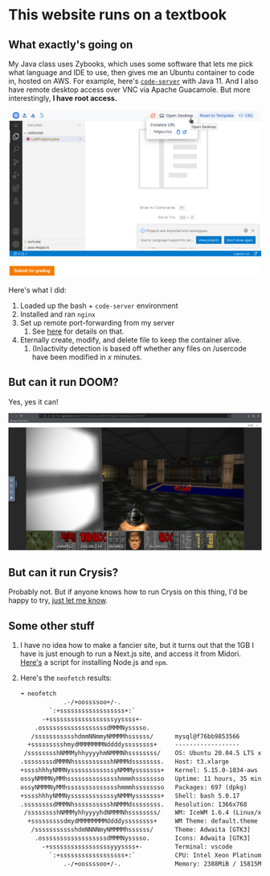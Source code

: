 # This website runs on a textbook

## What exactly's going on

My Java class uses Zybooks, which uses some software that lets me pick what language and IDE to use, then gives me an Ubuntu container to code in, hosted on AWS. For example, here's [`code-server`](https://github.com/coder/code-server) with Java 11. And I also have remote desktop access over VNC via Apache Guacamole. But more interestingly, **I have root access.**

![code-server running in Zybooks, configured for Java. There is a "Submit for Grading" button in the bottom-left corner.](/media/zybooks-java-code.png)

Here's what I did:

1. Loaded up the bash + `code-server` environment
2. Installed and ran `nginx`
3. Set up remote port-forwarding from my server
   1. See [here](https://serverfault.com/questions/861909/ssh-r-make-target-host-accept-connection-on-all-interfaces) for details on that.
4. Eternally create, modify, and delete file to keep the container alive.
   1. (In)activity detection is based off whether any files on /usercode have been modified in *x* minutes.

## But can it run DOOM?

Yes, yes it can!

![DOOM running in Zybooks](/media/doom.png)

## But can it run Crysis?

Probably not. But if anyone knows how to run Crysis on this thing, I'd be happy to try, [just let me know](mailto:dev@askiiart.net).

## Some other stuff

1. I have no idea how to make a fancier site, but it turns out that the 1GB I have is just enough to run a Next.js site, and access it from Midori. [Here's](https://github.com/askiiart/this-site-runs-on-a-textbook/blob/main/install-node-npm.sh) a script for installing Node.js and `npm`.
2. Here's the `neofetch` results:

    ```txt
    ➜ neofetch
                .-/+oossssoo+/-.
            `:+ssssssssssssssssss+:`
          -+ssssssssssssssssssyyssss+-
        .ossssssssssssssssssdMMMNysssso.
       /ssssssssssshdmmNNmmyNMMMMhssssss/      mysql@f76bb9853566 
      +ssssssssshmydMMMMMMMNddddyssssssss+     ------------------ 
     /sssssssshNMMMyhhyyyyhmNMMMNhssssssss/    OS: Ubuntu 20.04.5 LTS x86_64 
    .ssssssssdMMMNhsssssssssshNMMMdssssssss.   Host: t3.xlarge 
    +sssshhhyNMMNyssssssssssssyNMMMysssssss+   Kernel: 5.15.0-1034-aws 
    ossyNMMMNyMMhsssssssssssssshmmmhssssssso   Uptime: 11 hours, 35 mins 
    ossyNMMMNyMMhsssssssssssssshmmmhssssssso   Packages: 697 (dpkg) 
    +sssshhhyNMMNyssssssssssssyNMMMysssssss+   Shell: bash 5.0.17 
    .ssssssssdMMMNhsssssssssshNMMMdssssssss.   Resolution: 1366x768 
     /sssssssshNMMMyhhyyyyhdNMMMNhssssssss/    WM: IceWM 1.6.4 (Linux/x86_64) 
      +sssssssssdmydMMMMMMMMddddyssssssss+     WM Theme: default.theme 
       /ssssssssssshdmNNNNmyNMMMMhssssss/      Theme: Adwaita [GTK3] 
        .ossssssssssssssssssdMMMNysssso.       Icons: Adwaita [GTK3] 
          -+sssssssssssssssssyyyssss+-         Terminal: vscode 
            `:+ssssssssssssssssss+:`           CPU: Intel Xeon Platinum 8259CL (4) @ 2.499GHz 
                .-/+oossssoo+/-.               Memory: 2388MiB / 15815MiB 
    ```
